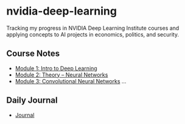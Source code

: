 # nvidia-deep-learning
Tracking my progress in NVIDIA Deep Learning Institute courses and applying concepts to AI projects in economics, politics, and security.

## Course Notes
- [Module 1: Intro to Deep Learning](notes/01-intro-to-deep-learning.md)
- [Module 2: Theory – Neural Networks](notes/02-theory-neural-networks.md)
- [Module 3: Convolutional Neural Networks](notes/03-cnn.md)
...
  
## Daily Journal
- [Journal](journal/journal.md)
